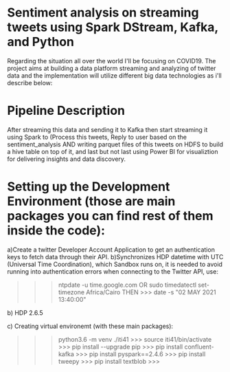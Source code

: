 # Sentiment analysis on streaming tweets using Spark DStream, Kafka, and Python
Regarding the situation all over the world I'll be focusing on COVID19.
The project aims at building a data platform streaming and analyzing of twitter data and the implementation will utilize different big data technologies as i'll describe below:

# Pipeline Description
After streaming this data and sending it to Kafka then start streaming it using Spark to (Process this tweets, Reply to user based on the sentiment_analysis AND writing parquet files of this tweets on HDFS to build a hive table on top of it, and last but not last using Power BI for visualiztion for delivering insights and data discovery.

# Setting up the Development Environment (those are main packages you can find rest of them inside the code):
  a)Create a twitter Developer Account Application to get an authentication keys to fetch data through their API.
  b)Synchronizes HDP datetime with UTC (Universal Time Coordination), which Sandbox runs on, it is needed to avoid running into authentication errors when connecting to the Twitter API, use: 
  >>> ntpdate -u time.google.com 
  OR 
  >>> sudo timedatectl set-timezone Africa/Cairo 
  >>> THEN >>> date -s "02 MAY 2021 13:40:00"
  
  b) HDP 2.6.5
  
  c) Creating virtual environemt (with these main packages):
   >>> python3.6 -m venv ./iti41 >>>
   >>> source iti41/bin/activate >>>
   >>> pip install --upgrade pip >>>
   >>> pip install confluent-kafka >>>
   >>> pip install pyspark==2.4.6 >>>
   >>> pip install tweepy >>>
   >>> pip install textblob >>>
